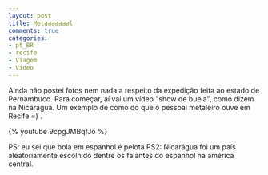 ```yaml
---
layout: post
title: Metaaaaaaal
comments: true
categories:
- pt_BR
- recife
- Viagem
- Video
---
```

Ainda não postei fotos nem nada a respeito da expedição feita ao estado de Pernambuco. Para começar, aí vai um vídeo "show de buela", como dizem na Nicarágua. Um exemplo de como do que o pessoal metaleiro ouve em Recife =) .

{% youtube 9cpgJMBqfJo %}

PS: eu sei que bola em espanhol é pelota
PS2: Nicarágua foi um país aleatoriamente escolhido dentre os falantes do espanhol na américa central.

